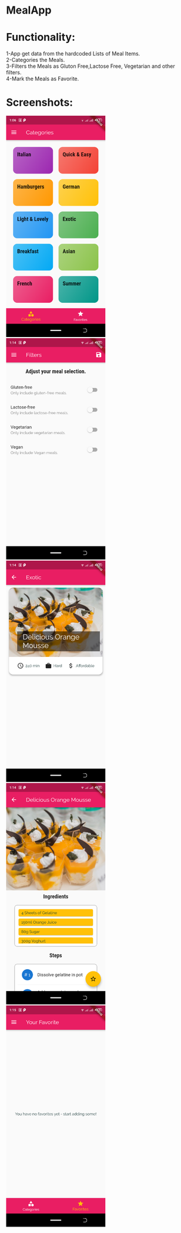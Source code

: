 # MealApp

# Functionality:
1-App get data from the hardcoded Lists of Meal Items.<br>
2-Categories the Meals.<br>
3-Filters the Meals as Gluton Free,Lactose Free, Vegetarian and other filters.<br>
4-Mark the Meals as Favorite.<br>
# Screenshots:
<img src="https://github.com/shahryar-cmyk/mealApp/blob/master/Screenshot_20200902-130643.png" height="600">
<img src="https://github.com/shahryar-cmyk/mealApp/blob/master/Screenshot_20200902-131425.png" height="600">
<img src="https://github.com/shahryar-cmyk/mealApp/blob/master/Screenshot_20200902-131441.png" height="600">
<img src="https://github.com/shahryar-cmyk/mealApp/blob/master/Screenshot_20200902-131451.png" height="600">
<img src="https://github.com/shahryar-cmyk/mealApp/blob/master/Screenshot_20200902-131514.png" height="600">
